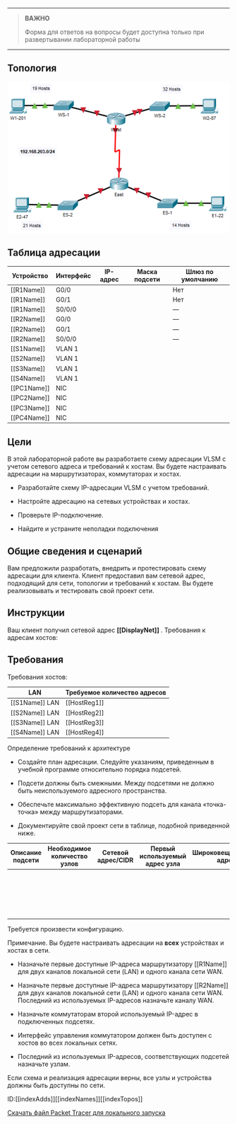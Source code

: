 
---

> **ВАЖНО**
> 
> Форма для ответов на вопросы будет доступна только при развертывании лабораторной работы 

---

## Топология

![](./assets/topology.png)

## Таблица адресации

| Устройство      | Интерфейс | IP-адрес | Маска подсети | Шлюз по умолчанию |
|-----------------|-----------|----------|---------------|-------------------|
| \[\[R1Name\]\]  | G0/0      |          |               | Нет               |
| \[\[R1Name\]\]  | G0/1      |          |               | Нет               |
| \[\[R1Name\]\]  | S0/0/0    |          |               | —                 |
| \[\[R2Name\]\]  | G0/0      |          |               | —                 |
| \[\[R2Name\]\]  | G0/1      |          |               | —                 |
| \[\[R2Name\]\]  | S0/0/0    |          |               | —                 |
| \[\[S1Name\]\]  | VLAN 1    |          |               |                   |
| \[\[S2Name\]\]  | VLAN 1    |          |               |                   |
| \[\[S3Name\]\]  | VLAN 1    |          |               |                   |
| \[\[S4Name\]\]  | VLAN 1    |          |               |                   |
| \[\[PC1Name\]\] | NIC       |          |               |                   |
| \[\[PC2Name\]\] | NIC       |          |               |                   |
| \[\[PC3Name\]\] | NIC       |          |               |                   |
| \[\[PC4Name\]\] | NIC       |          |               |                   |

## Цели

В этой лабораторной работе вы разработаете схему адресации VLSM с учетом сетевого адреса и требований к хостам. Вы будете настраивать адресации на маршрутизаторах, коммутаторах и хостах.

-   Разработайте схему IP-адресации VLSM с учетом требований.

-   Настройте адресацию на сетевых устройствах и хостах.

-   Проверьте IP-подключение.

-   Найдите и устраните неполадки подключения

## Общие сведения и сценарий

Вам предложили разработать, внедрить и протестировать схему адресации для клиента. Клиент предоставил вам сетевой адрес, подходящий для сети, топологии и требований к хостам. Вы будете реализовывать и тестировать свой проект сети.

## Инструкции

Ваш клиент получил сетевой адрес **\[\[DisplayNet\]\]** . Требования к адресам хостов:

## Требования

Требования хостов:

| LAN                | Требуемое количество адресов |
|--------------------|------------------------------|
| \[\[S1Name\]\] LAN | \[\[HostReg1\]\]             |
| \[\[S2Name\]\] LAN | \[\[HostReg2\]\]             |
| \[\[S3Name\]\] LAN | \[\[HostReg3\]\]             |
| \[\[S4Name\]\] LAN | \[\[HostReg4\]\]             |

Определение требований к архитектуре

-   Создайте план адресации. Следуйте указаниям, приведенным в учебной программе относительно порядка подсетей.

-   Подсети должны быть смежными. Между подсетями не должно быть неиспользуемого адресного пространства.

-   Обеспечьте максимально эффективную подсеть для канала «точка-точка» между маршрутизаторами.

-   Документируйте свой проект сети в таблице, подобной приведенной ниже.

| Описание подсети | Необходимое количество узлов | Сетевой адрес/CIDR | Первый используемый адрес узла | Широковещательный адрес |
|------------------|------------------------------|--------------------|--------------------------------|-------------------------|
| &nbsp;           |                              |                    |                                |                         |
| &nbsp;           |                              |                    |                                |                         |
| &nbsp;           |                              |                    |                                |                         |
| &nbsp;           |                              |                    |                                |                         |
| &nbsp;           |                              |                    |                                |                         |

Требуется произвести конфигурацию.

Примечание. Вы будете настраивать адресации на **всех** устройствах и хостах в сети.

-   Назначьте первые доступные IP-адреса маршрутизатору \[\[R1Name\]\] для двух каналов локальной сети (LAN) и одного канала сети WAN.

-   Назначьте первые доступные IP-адреса маршрутизатору \[\[R2Name\]\] для двух каналов локальной сети (LAN) и одного канала сети WAN. Последний из используемых IP-адресов назначьте каналу WAN.

-   Назначьте коммутаторам второй используемый IP-адрес в подключенных подсетях.

-   Интерфейс управления коммутатором должен быть доступен с хостов во всех локальных сетях.

-   Последний из используемых IP-адресов, соответствующих подсетей назначьте узлам.

Если схема и реализация адресации верны, все узлы и устройства должны быть доступны по сети.

ID:\[\[indexAdds\]\]\[\[indexNames\]\]\[\[indexTopos\]\]

[Скачать файл Packet Tracer для локального запуска](./assets/11.10.1-lab.pka)
